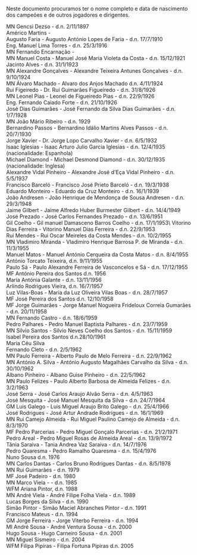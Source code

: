 Neste documento procuramos ter o nome completo e data de nascimento dos campeões e de outros jogadores e dirigentes.

MN Gencsi Dezso - d.n. 2/11/1897\
Américo Martins - \
Augusto Faria - Augusto António Lopes de Faria - d.n. 17/7/1910\
Eng. Manuel Lima Torres - d.n. 25/3/1916\
MN Fernando Encarnação - \
MN Manuel Costa - Manuel José Maria Violeta da Costa - d.n. 15/12/1921\
Jacinto Alves - d.n. 31/1/1923\
MN Alexandre Gonçalves - Alexandre Teixeira Antunes Gonçalves - d.n. 9/10/1924\
MN Álvaro Machado - Alvaro dos Anjos Machado d.n. 4/11/1924\
Rui Figeiredo - Dr. Rui Guimarães Figueiredo - d.n. 31/8/1926\
MN Leonel Pias - Leonel de Figueiredo Pias - d.n. 22/9/1926\
Eng. Fernando Caiado Forte - d.n. 21/10/1926\
José Dias Guimarães - José Fernando da Silva Dias Guimarães - d.n. 1/7/1928\
MN João Mário Ribeiro - d.n. 1929\
Bernardino Passos - Bernardino Idálio Martins Alves Passos - d.n. 20/7/1930\
Jorge Xavier - Dr. Jorge Lopo Carvalho Xavier - d.n. 6/5/1932\
Isaac Iglesias - Isaac Arturo Julio Garcia Iglesias - d.n. 12/4/1935 (nacionalidade: Espanhola)\
Michael Diamond - Michael Desmond Diamond - d.n. 30/12/1935 (nacionalidade: Inglesa)\
Alexandre Vidal Pinheiro - Alexandre José d'Eça Vidal Pinheiro - d.n. 5/5/1937\
Francisco Barceló - Francisco José Prieto Barceló - d.n. 19/3/1938\
Eduardo Monteiro - Eduardo da Cruz Monteiro - d.n. 16/1/1939\
João Andresen - João Henrique de Mendonça de Sousa Andresen - d.n. 29/3/1948\
Jaime Gilbert - Jaime Alfredo Huber Burmester Gilbert - d.n. 14/4/1949\
José Prezado - José Carlos Fernandes Prezado - d.n. 13/6/1951\
Gil Coelho - Gil manuel Damasceno Barros Coelho - d.n. 17/1/1953\ 
Vitorino Dias Ferreira - Vitorino Manuel Dias Ferreira - d.n. 22/9/1953\
Rui Mendes - Rui Oscar Meireles da Costa Mendes - d.n. 10/2/1955\
MN Vladimiro Miranda - Vladimiro Henrique Barrosa P. de Miranda - d.n. 11/3/1955\
Manuel Matos - Manuel António Cerqueira da  Costa Matos - d.n. 8/4/1955\
António Torcato Teixeira, d.n. 9/11/1955\
Paulo Sá - Paulo Alexandre Ferreira de Vasconcelos e Sá - d.n. 17/12/1955\
MF António Pereira dos Santos d.n. 1956\
Maria Antónia Galante - d.n. 13/11/1956\
Arlindo Rodrigues Vieira, d.n. 16/7/1957\
Luz Vilas-Boas - Maria da Luz Oliveira Vilas Boas - d.n. 28/7/1957\
MF José Pereira dos Santos d.n. 12/10/1958\
MF Jorge Guimarães - Jorge Manuel Nogueira Frideloux Correia Gumarães - d.n. 20/11/1958\
MN Fernando Castro - d.n. 18/6/1959\
Pedro Palhares - Pedro Manuel Baptista Palhares - d.n. 23/7/1959\
MN Silvio Santos - Silvio Neves Coelho dos Santos - d.n. 15/11/1959\
Isabel Pereira dos Santos d.n.28/10/1961\
Maria Céu Silva\
Fernando Cleto - d.n. 2/5/1962\
MN Paulo Ferreira - Alberto Paulo de Melo Ferreira - d.n. 22/9/1962\
MN António A. Silva - António Augusto Magalhães Carvalho da Silva - d.n. 30/10/1962\
Albano Pinheiro - Albano Guise Pinheiro - d.n. 22/5/1962\
MN Paulo Felizes - Paulo Alberto Barbosa de Almeida Felizes - d.n. 3/2/1963\
José Serra - José Carlos Araujo Alvão Serra - d.n. 4/5/1963\
José Mesquita - José Manuel Mesquita da Silva - d.n. 24/7/1964\
GM Luis Galego - Luis Miguel Araujo Brito Galego - d.n. 25/4/1966\
José Rodrigues - José Artur Andrade Rodrigues - d.n. 16/1/1969\
MN Rui Camejo Almeida - Rui Miguel Paulino Camejo de Almeida - d.n. 8/3/1970\
MF Pedro Parcerias - Pedro Miguel Gonçalo Parcerias - d.n. 21/2/1971\
Pedro Areal - Pedro Miguel Rosas de Almeida Areal - d.n. 13/9/1972\
Tânia Saraiva - Tania Andrea Vaz Saraiva - d.n. 14/7/1976\
Pedro Quaresma - Pedro Ramalho Quaresma - d.n. 15/4/1976\
Nuno Sousa d.n. 1976\
MN Carlos Dantas - Carlos Bruno Rodrigues Dantas - d.n. 8/5/1978\
MN Rui Guimarães - d.n. 1979\
MF José Padeiro - d.n. 1980\
MN Marco Viela - - d.n. 1985\
WFM Ariana Pintor, d.n. 1988\
MN André Viela - André Filipe Folha Viela - d.n. 1989\
Lucas Borges da Silva - d.n. 1990\
Simão Pintor - Simão Maciel Abranches Pintor - d.n. 1991\
Francisco Mateus - d.n. 1994\
GM Jorge Ferreira - Jorge Viterbo Ferreira - d.n. 1994\
MI André Sousa - André Ventura Sousa - d.n. 2000\
Hugo Sousa - Hugo Carneiro Sousa - d.n. 2001\
MN Miguel Sismeiro - d.n. 2004\
WFM Filipa Pipiras - Filipa Fortuna Pipiras d.n. 2005
